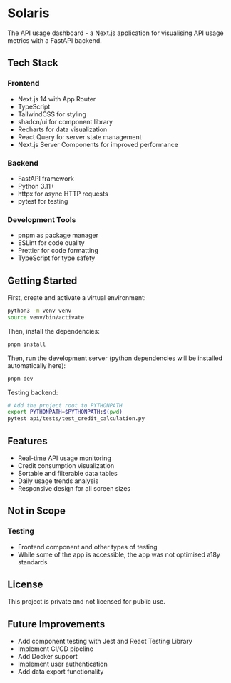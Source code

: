 # Solaris
The API usage dashboard - a Next.js application for visualising API usage metrics with a FastAPI backend.

## Tech Stack

### Frontend
- Next.js 14 with App Router
- TypeScript
- TailwindCSS for styling
- shadcn/ui for component library
- Recharts for data visualization
- React Query for server state management
- Next.js Server Components for improved performance

### Backend
- FastAPI framework
- Python 3.11+
- httpx for async HTTP requests
- pytest for testing

### Development Tools
- pnpm as package manager
- ESLint for code quality
- Prettier for code formatting
- TypeScript for type safety

## Getting Started

First, create and activate a virtual environment:
```bash
python3 -m venv venv
source venv/bin/activate
```

Then, install the dependencies:
```bash
pnpm install
```

Then, run the development server (python dependencies will be installed automatically here):
```bash
pnpm dev
```

Testing backend:
```bash
# Add the project root to PYTHONPATH
export PYTHONPATH=$PYTHONPATH:$(pwd)
pytest api/tests/test_credit_calculation.py
```

## Features
- Real-time API usage monitoring
- Credit consumption visualization
- Sortable and filterable data tables
- Daily usage trends analysis
- Responsive design for all screen sizes

## Not in Scope

### Testing
- Frontend component and other types of testing
- While some of the app is accessible, the app was not optimised a18y standards

## License
This project is private and not licensed for public use.

## Future Improvements
- Add component testing with Jest and React Testing Library
- Implement CI/CD pipeline
- Add Docker support
- Implement user authentication
- Add data export functionality
